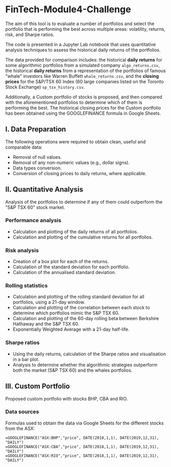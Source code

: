 # FinTech-Module4-Challenge

The aim of this tool is to evaluate a number of portfolios and select the portfolio that is performing the best across 
multiple areas: volatility, returns, risk, and Sharpe ratios.

The code is presented in a Jupyter Lab notebook that uses quantitative analysis techniques to assess the historical 
daily returns of the portfolios.

The data provided for comparison includes: the historical **daily returns** for some algorithmic portfolios from a simulated 
company `algo_returns.csv`, the historical **daily returns** from a representation of the portfolios of famous "whale" 
investors like Warren Buffett `whale_returns.csv`, and the **closing prices** for the S&P/TSX 60 Index (60 large companies 
listed on the Toronto Stock Exchange) `sp_tsx_history.csv`.

Additionally, a Custom portfolio of stocks is proposed, and then compared with the aforementioned portfolios to determine
which of them is performing the best. The historical closing prices for the Custom portfolio has been obtained using the 
GOOGLEFINANCE formula in Google Sheets.

## I. Data Preparation
The following operations were required to obtain clean, useful and comparable data:
- Removal of null values.
- Removal of any non-numeric values (e.g., dollar signs).
- Data types conversion.
- Conversion of closing prices to daily returns, where applicable.

## II. Quantitative Analysis
Analysis of the portfolios to determine if any of them could outperform the "S&P TSX 60" stock market.

### Performance analysis
- Calculation and plotting of the daily returns of all portfolios.
- Calculation and plotting of the cumulative returns for all portfolios.

### Risk analysis
- Creation of a box plot for each of the returns. 
- Calculation of the standard deviation for each portfolio.
- Calculation of the annualised standard deviation.

### Rolling statistics
- Calculation and plotting of the rolling standard deviation for all portfolios, using a 21-day window. 
- Calculation and plotting of the correlation between each stock to determine which portfolios mimic the S&P TSX 60. 
- Calculation and plotting of the 60-day rolling beta between Berkshire Hathaway and the S&P TSX 60.
- Exponentially Weighted Average with a 21-day half-life.

### Sharpe ratios
- Using the daily returns, calculation of the Sharpe ratios and visualisation in a bar plot.
- Analysis to determine whether the algorithmic strategies outperform both the market (S&P TSX 60) and the whales portfolios.

## III. Custom Portfolio
Proposed custom portfolio with stocks BHP, CBA and RIO.

### Data sources
Formulas used to obtain the data via Google Sheets for the different stocks from the ASX:
```
=GOOGLEFINANCE("ASX:BHP","price", DATE(2018,1,1), DATE(2019,12,31), "DAILY")
=GOOGLEFINANCE("ASX:CBA","price", DATE(2018,1,1), DATE(2019,12,31), "DAILY")
=GOOGLEFINANCE("ASX:RIO","price", DATE(2018,1,1), DATE(2019,12,31), "DAILY")
```
